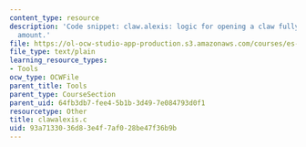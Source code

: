 ```yaml
---
content_type: resource
description: 'Code snippet: claw.alexis: logic for opening a claw fully or a given
  amount.'
file: https://ol-ocw-studio-app-production.s3.amazonaws.com/courses/es-293-lego-robotics-spring-2007/93a7133036d83e4f7af028be47f36b9b_clawalexis.c
file_type: text/plain
learning_resource_types:
- Tools
ocw_type: OCWFile
parent_title: Tools
parent_type: CourseSection
parent_uid: 64fb3db7-fee4-5b1b-3d49-7e084793d0f1
resourcetype: Other
title: clawalexis.c
uid: 93a71330-36d8-3e4f-7af0-28be47f36b9b
---
```

